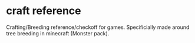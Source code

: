 craft reference
===============

Crafting/Breeding reference/checkoff for games. Specificially made around tree breeding in minecraft (Monster pack).  
